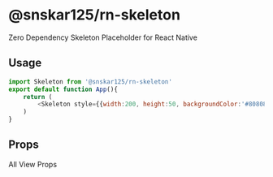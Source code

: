 # @snskar125/rn-skeleton
Zero Dependency Skeleton Placeholder for React Native

## Usage
```javascript
import Skeleton from '@snskar125/rn-skeleton'
export default function App(){
    return (
        <Skeleton style={{width:200, height:50, backgroundColor:'#808080'}}/>
    )
}
```

## Props
All View Props